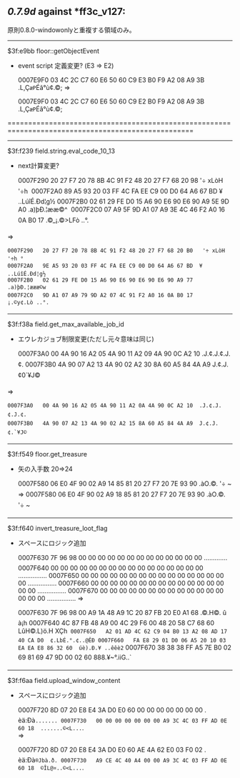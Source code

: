 ## *0.7.9d* against *ff3c_v127:
原則0.8.0-windowonlyと重複する領域のみ。


___________________________________________________________________________________________________
$3f:e9bb floor::getObjectEvent
- event script 定義変更? (E3 => E2)

	0007E9F0   03 4C 2C C7 60 E6 50 60 C9 E3 B0 F9 A2 08 A9 3B  .L,Ç`æP`Éã°ù¢.©;
=>

	0007E9F0   03 4C 2C C7 60 E6 50 60 C9 E2 B0 F9 A2 08 A9 3B  .L,Ç`æP`Éâ°ù¢.©;
	
===================================================================================================	

___________________________________________________________________________________________________
$3f:f239 field.string.eval_code_10_13
- next計算変更?

	0007F290   20 27 F7 20 78 8B 4C 91 F2 48 20 27 F7 68 20 98   '÷ xLòH '÷h 
	0007F2A0   89 A5 93 20 03 FF 4C FA EE C9 00 D0 64 A6 67 BD  ¥ ..LúîÉ.Ðd¦g½
	0007F2B0   02 61 29 FE D0 15 A6 90 E6 90 E6 90 A9 5E 9D A0  .a)þÐ.¦ææ©^ 
	0007F2C0   07 A9 5F 9D A1 07 A9 3E 4C 46 F2 A0 16 0A B0 17  .©_¡.©>LFò ..°.

=>

	0007F290   20 27 F7 20 78 8B 4C 91 F2 48 20 27 F7 68 20 B0   '÷ xLòH '÷h °
	0007F2A0   9E A5 93 20 03 FF 4C FA EE C9 00 D0 64 A6 67 BD  ¥ ..LúîÉ.Ðd¦g½
	0007F2B0   02 61 29 FE D0 15 A6 90 E6 90 E6 90 E6 90 A9 77  .a)þÐ.¦æææ©w
	0007F2C0   9D A1 07 A9 79 9D A2 07 4C 91 F2 A0 16 0A B0 17  ¡.©y¢.Lò ..°.
___________________________________________________________________________________________________
$3f:f38a field.get_max_available_job_id
- エウレカジョブ制限変更(ただし元々意味は同じ)

	0007F3A0   00 4A 90 16 A2 05 4A 90 11 A2 09 4A 90 0C A2 10  .J.¢.J.¢.J.¢.
	0007F3B0   4A 90 07 A2 13 4A 90 02 A2 30 8A 60 A5 84 4A A9  J.¢.J.¢0`¥J©
	
=>

	0007F3A0   00 4A 90 16 A2 05 4A 90 11 A2 0A 4A 90 0C A2 10  .J.¢.J.¢.J.¢.
	0007F3B0   4A 90 07 A2 13 4A 90 02 A2 15 8A 60 A5 84 4A A9  J.¢.J.¢.`¥J©
___________________________________________________________________________________________________			
$3f:f549 floor.get_treasure
- 矢の入手数 20⇒24

	0007F580   06 E0 4F 90 02 A9 14 85 81 20 27 F7 20 7E 93 90  .àO.©. '÷ ~
=>
	0007F580   06 E0 4F 90 02 A9 18 85 81 20 27 F7 20 7E 93 90  .àO.©. '÷ ~
___________________________________________________________________________________________________			
$3f:f640 invert_treasure_loot_flag
- スペースにロジック追加
	
	0007F630   7F 96 98 00 00 00 00 00 00 00 00 00 00 00 00 00  .............
	0007F640   00 00 00 00 00 00 00 00 00 00 00 00 00 00 00 00  ................
	0007F650   00 00 00 00 00 00 00 00 00 00 00 00 00 00 00 00  ................
	0007F660   00 00 00 00 00 00 00 00 00 00 00 00 00 00 00 00  ................
	0007F670   00 00 00 00 00 00 00 00 00 00 00 00 00 00 00 00  ................
=>

	0007F630   7F 96 98 00 A9 1A 48 A9 1C 20 87 FB 20 E0 A1 68  .©.H©. û à¡h
	0007F640   4C 87 FB 48 A9 00 4C 29 F6 00 48 20 58 C7 68 60  LûH©.L)ö.H XÇh`
	0007F650   A2 01 AD 4C 62 C9 04 B0 13 A2 08 AD 17 40 CA D0  ¢.­LbÉ.°.¢.­.@ÊÐ
	0007F660   FA E8 29 01 D0 06 A5 20 10 03 EA EA E8 86 32 60  úè).Ð.¥ ..êêè2`
	0007F670   38 38 38 FF A5 7E B0 02 69 81 69 47 9D 00 02 60  888.¥~°.iiG..`
___________________________________________________________________________________________________			
$3f:f6aa field.upload_window_content
- スペースにロジック追加

	0007F720   8D 07 20 E8 E4 3A D0 E0 60 00 00 00 00 00 00 00  . èä:Ðà`.......
	0007F730   00 00 00 00 00 00 00 A9 3C 4C 03 FF AD 0E 60 18  .......©<L..­.`.	
=>

	0007F720   8D 07 20 E8 E4 3A D0 E0 60 AE 4A 62 E0 03 F0 02  . èä:Ðà`®Jbà.ð.
	0007F730   A9 CE 4C 40 A4 00 00 A9 3C 4C 03 FF AD 0E 60 18  ©ÎL@¤..©<L..­.`.
